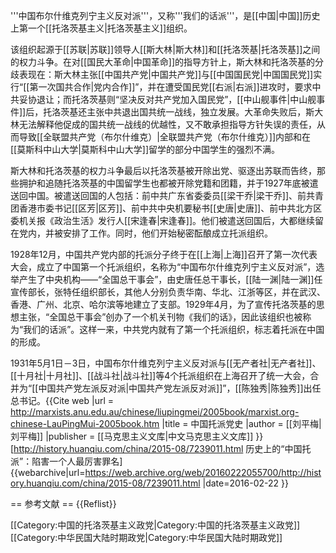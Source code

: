 '''中国布尔什维克列宁主义反对派'''，又称'''我们的话派'''，是[[中国|中国]]历史上第一个[[托洛茨基主义|托洛茨基主义]]组织。

该组织起源于[[苏联|苏联]]领导人[[斯大林|斯大林]]和[[托洛茨基|托洛茨基]]之间的权力斗争。在对[[国民大革命|中国革命]]的指导方针上，斯大林和托洛茨基的分歧表现在：斯大林主张[[中国共产党|中国共产党]]与[[中国国民党|中国国民党]]实行“[[第一次国共合作|党内合作]]”，并在遭受国民党[[右派|右派]]进攻时，要求中共妥协退让；而托洛茨基则“坚决反对共产党加入国民党”，[[中山舰事件|中山舰事件]]后，托洛茨基还主张中共退出国共统一战线，独立发展。大革命失败后，斯大林无法解释他促成的国共统一战线的优越性，又不敢承担指导方针失误的责任，从而导致[[全联盟共产党（布尔什维克）|全联盟共产党（布尔什维克）]]内部和在[[莫斯科中山大学|莫斯科中山大学]]留学的部分中国学生的强烈不满。

斯大林和托洛茨基的权力斗争最后以托洛茨基被开除出党、驱逐出苏联而告终，那些拥护和追随托洛茨基的中国留学生也都被开除党籍和团籍，并于1927年底被遣送回中国。被遣送回国的人包括：前中共广东省委委员[[梁干乔|梁干乔]]、前共青团香港市委书记[[区芳|区芳]]、前中共中央机要秘书[[史唐|史唐]]、前中共北方区委机关报《政治生活》发行人[[宋逢春|宋逢春]]。他们被遣送回国后，大都继续留在党内，并被安排了工作。同时，他们开始秘密酝酿成立托派组织。

1928年12月，中国共产党内部的托派分子终于在[[上海|上海]]召开了第一次代表大会，成立了中国第一个托派组织，名称为“中国布尔什维克列宁主义反对派”，选举产生了中央机构——“全国总干事会”，由史唐任总干事长，[[陆一渊|陆一渊]]任宣传部长，张特任组织部长，其他人分别负责华南、华北、江浙等区，并在武汉、香港、广州、北京、哈尔滨等地建立了支部。1929年4月，为了宣传托洛茨基的思想主张，“全国总干事会”创办了一个机关刊物《我们的话》，因此该组织也被称为“我们的话派”。这样一来，中共党内就有了第一个托派组织，标志着托派在中国的形成。

1931年5月1日－3日，中国布尔什维克列宁主义反对派与[[无产者社|无产者社]]、[[十月社|十月社]]、[[战斗社|战斗社]]等4个托派组织在上海召开了统一大会，合并为“[[中国共产党左派反对派|中国共产党左派反对派]]”，[[陈独秀|陈独秀]]出任总书记。<ref>{{Cite web |url = http://marxists.anu.edu.au/chinese/liupingmei/2005book/marxist.org-chinese-LauPingMui-2005book.htm |title = 中国托派党史 |author = [[刘平梅|刘平梅]] |publisher = [[马克思主义文库|中文马克思主义文库]] }}</ref><ref>[http://history.huanqiu.com/china/2015-08/7239011.html 历史上的“中国托派”：陷害一个人最厉害罪名] {{webarchive|url=https://web.archive.org/web/20160222055700/http://history.huanqiu.com/china/2015-08/7239011.html |date=2016-02-22 }}</ref>

== 参考文献 ==
{{Reflist}}

[[Category:中国的托洛茨基主义政党|Category:中国的托洛茨基主义政党]]
[[Category:中华民国大陆时期政党|Category:中华民国大陆时期政党]]